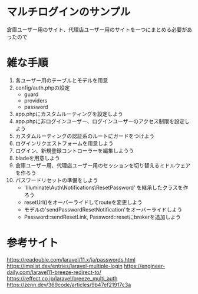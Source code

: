# マルチログインのサンプル
倉庫ユーザー用のサイト、代理店ユーザー用のサイトを一つにまとめる必要があったので

# 雑な手順
1. 各ユーザー用のテーブルとモデルを用意
1. config/auth.phpの設定
	* guard
	* providers
	* password
1. app.phpにカスタムルーティングを設定しよう
1. app.phpに非ログインユーザー、ログインユーザーのアクセス制限を設定しよう
1. カスタムルーティングの認証系のルートにガードをつけよう
1. ログインリクエストフォームを用意しよう
1. ログイン、新規登録コントローラーを編集しようう
1. bladeを用意しよう
1. 倉庫ユーザー用、代理店ユーザー用のセッションを切り替えるミドルウェアを作ろう
1. パスワードリセットの準備をしよう
	* 'Illuminate\Auth\Notifications\ResetPassword' を継承したクラスを作ろう
	* resetUrl()をオーバーライドしてrouteを変更しよう
	* モデルの'sendPasswordResetNotification'をオーバーライドしよう
	* Password::sendResetLink, Password::resetにbrokerを追加しよう

# 参考サイト
https://readouble.com/laravel/11.x/ja/passwords.html
https://implist.dev/entries/laravel-multiple-login
https://engineer-daily.com/laravel11-breeze-redirect-to/
https://reffect.co.jp/laravel/breeze_multi_auth	
https://zenn.dev/369code/articles/9b47ef21917c3a